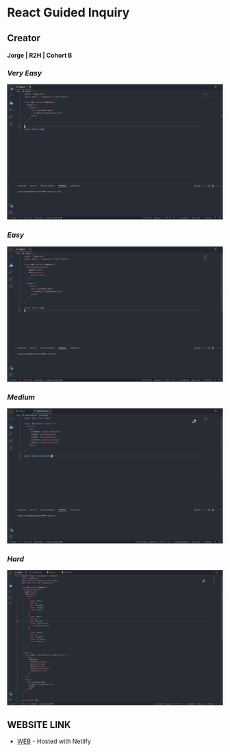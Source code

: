 # **React Guided Inquiry**

## **Creator**

#### **Jorge | R2H | Cohort B**

### **_Very Easy_**
![Screenshot (36)](SS/veryEasy.png)

### **_Easy_**
![Screenshot (36)](SS/easy.png)

### **_Medium_**
![Screenshot (36)](SS/medium.png)

### **_Hard_**
![Screenshot (36)](SS/hard.png)

## **WEBSITE LINK**
* [WEB](https://effervescent-malasada-ce677a.netlify.app/) - Hosted with Netlify